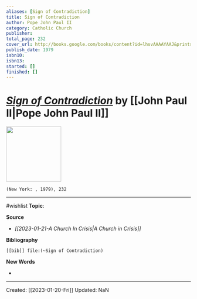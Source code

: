 ```yaml
---
aliases: [Sign of Contradiction]
title: Sign of Contradiction
author: Pope John Paul II
category: Catholic Church
publisher: 
total_page: 232
cover_url: http://books.google.com/books/content?id=lhsvAAAAYAAJ&printsec=frontcover&img=1&zoom=1&source=gbs_api
publish_date: 1979
isbn10: 
isbn13: 
started: []
finished: []
---
```

# *[Sign of Contradiction]()* by [[John Paul II|Pope John Paul II]]

<img src="http://books.google.com/books/content?id=lhsvAAAAYAAJ&printsec=frontcover&img=1&zoom=1&source=gbs_api" width=150>

`(New York: , 1979), 232`

--- 
#wishlist
**Topic**: 

**Source**
- *[[2023-01-21-A Church In Crisis|A Church in Crisis]]*


**Bibliography**

```query
[[bib]] file:(~Sign of Contradiction)
```
 

**New Words**

- 

---
Created: [[2023-01-20-Fri]]
Updated: NaN
